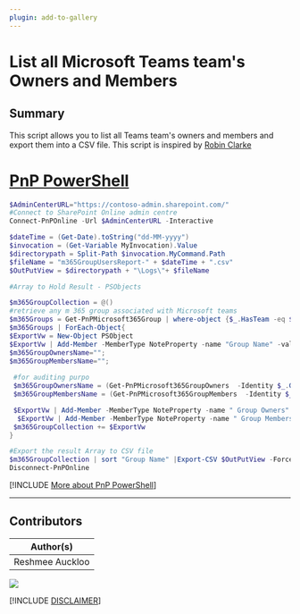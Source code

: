 ```yaml
---
plugin: add-to-gallery
---
```


# List all Microsoft Teams team's Owners and Members

## Summary

This script allows you to list all Teams team's owners and members and export them into a CSV file. This script is inspired by [Robin Clarke](https://dailysysadmin.com/KB/Article/3607/microsoft-teams-powershell-commands-to-list-all-members-and-owners/)
 
# [PnP PowerShell](#tab/pnpps)
```powershell
$AdminCenterURL="https://contoso-admin.sharepoint.com/"
#Connect to SharePoint Online admin centre
Connect-PnPOnline -Url $AdminCenterURL -Interactive

$dateTime = (Get-Date).toString("dd-MM-yyyy")
$invocation = (Get-Variable MyInvocation).Value
$directorypath = Split-Path $invocation.MyCommand.Path
$fileName = "m365GroupUsersReport-" + $dateTime + ".csv"
$OutPutView = $directorypath + "\Logs\"+ $fileName

#Array to Hold Result - PSObjects

$m365GroupCollection = @()
#retrieve any m 365 group associated with Microsoft teams
$m365Groups = Get-PnPMicrosoft365Group | where-object {$_.HasTeam -eq $true}
$m365Groups | ForEach-Object{
$ExportVw = New-Object PSObject
$ExportVw | Add-Member -MemberType NoteProperty -name "Group Name" -value $_.DisplayName
$m365GroupOwnersName="";
$m365GroupMembersName="";
 
 #for auditing purpo
 $m365GroupOwnersName = (Get-PnPMicrosoft365GroupOwners  -Identity $_.GroupId | select -ExpandProperty DisplayName) -join ";";
 $m365GroupMembersName = (Get-PnPMicrosoft365GroupMembers  -Identity $_.GroupId | select -ExpandProperty DisplayName) -join ";";

 $ExportVw | Add-Member -MemberType NoteProperty -name " Group Owners" -value $m365GroupOwnersName
  $ExportVw | Add-Member -MemberType NoteProperty -name " Group Members" -value $m365GroupMembersName
 $m365GroupCollection += $ExportVw
}

#Export the result Array to CSV file
$m365GroupCollection | sort "Group Name" |Export-CSV $OutPutView -Force -NoTypeInformation
Disconnect-PnPOnline
```
[!INCLUDE [More about PnP PowerShell](../../docfx/includes/MORE-PNPPS.md)]
***


## Contributors

| Author(s) |
|-----------|
| Reshmee Auckloo |



<img src="https://m365-visitor-stats.azurewebsites.net/script-samples/scripts/teams-list-teams-owners-and-members?labelText=Visitors" class="img-visitor" aria-hidden="true" />


[!INCLUDE [DISCLAIMER](../../docfx/includes/DISCLAIMER.md)]
